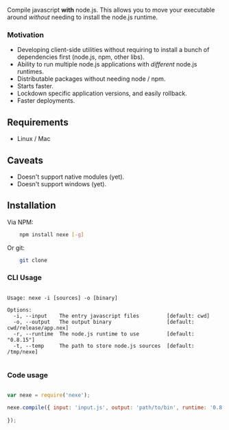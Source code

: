 Compile javascript **with** node.js. This allows you to move your executable around *without* needing to install the node.js runtime.


### Motivation

- Developing client-side utilities without requiring to install a bunch of dependencies first (node.js, npm, other libs).
- Ability to run multiple node.js applications with *different* node.js runtimes. 
- Distributable packages without needing node / npm.
- Starts faster.
- Lockdown specific application versions, and easily rollback.
- Faster deployments.

## Requirements

- Linux / Mac

## Caveats

- Doesn't support native modules (yet).
- Doesn't support windows (yet).

## Installation

Via NPM:

```bash
	npm install nexe [-g]
```

Or git:

```bash
	git clone 
```

### CLI Usage

````text
	
Usage: nexe -i [sources] -o [binary]

Options:
  -i, --input    The entry javascript files         [default: cwd]
  -o, --output   The output binary                  [default: cwd/release/app.nex]
  -r, --runtime  The node.js runtime to use         [default: "0.8.15"]
  -t, --temp     The path to store node.js sources  [default: /tmp/nexe]


```` 


### Code usage

````javascript

var nexe = require('nexe');

nexe.compile({ input: 'input.js', output: 'path/to/bin', runtime: '0.8.15' } function() {
	
});
	
````





